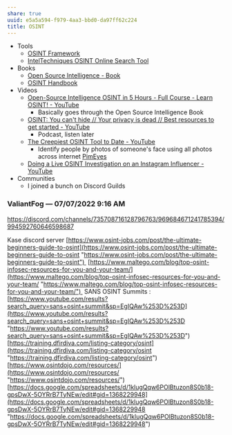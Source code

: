 ```yaml
---
share: true
uuid: e5a5a594-f979-4aa3-bbd0-da97ff62c224
title: OSINT
---
```

* Tools
	* [OSINT Framework](https://osintframework.com/)
	* [IntelTechniques OSINT Online Search Tool](https://inteltechniques.com/tools/index.html)
* Books
	* [Open Source Intelligence - Book](../186d92ba-1238-4523-8dfb-6520f90b88cf)
	* [OSINT Handbook](../23c1443f-cccc-4393-9ed5-69bc41b93c90)
* Videos
	* [Open-Source Intelligence OSINT in 5 Hours - Full Course - Learn OSINT! - YouTube](https://www.youtube.com/watch?v=qwA6MmbeGNo)
		* Basically goes through the Open Source Intelligence Book
	* [OSINT: You can't hide // Your privacy is dead // Best resources to get started - YouTube](https://www.youtube.com/watch?v=ImWJgDQ-_ek)
		* Podcast, listen later
	* [The Creepiest OSINT Tool to Date - YouTube](https://www.youtube.com/watch?v=uBynB50liTw)
		* Identify people by photos of someone's face using all photos across internet [PimEyes](https://pimeyes.com/en)
	* [Doing a Live OSINT Investigation on an Instagram Influencer - YouTube](https://www.youtube.com/watch?v=KTVHRdSFBJU)
* Communities
	* I joined a bunch on Discord Guilds

### ValiantFog _—_ 07/07/2022 9:16 AM
https://discord.com/channels/735708716128796763/969684671241785394/994592760646598687

Kase discord server
[https://www.osint-jobs.com/post/the-ultimate-beginners-guide-to-osint](https://www.osint-jobs.com/post/the-ultimate-beginners-guide-to-osint "https://www.osint-jobs.com/post/the-ultimate-beginners-guide-to-osint")  [https://www.maltego.com/blog/top-osint-infosec-resources-for-you-and-your-team/](https://www.maltego.com/blog/top-osint-infosec-resources-for-you-and-your-team/ "https://www.maltego.com/blog/top-osint-infosec-resources-for-you-and-your-team/")  SANS OSINT Summits : [https://www.youtube.com/results?search_query=sans+osint+summit&sp=EgIQAw%253D%253D](https://www.youtube.com/results?search_query=sans+osint+summit&sp=EgIQAw%253D%253D "https://www.youtube.com/results?search_query=sans+osint+summit&sp=EgIQAw%253D%253D") [https://training.dfirdiva.com/listing-category/osint](https://training.dfirdiva.com/listing-category/osint "https://training.dfirdiva.com/listing-category/osint") [https://www.osintdojo.com/resources/](https://www.osintdojo.com/resources/ "https://www.osintdojo.com/resources/") [https://docs.google.com/spreadsheets/d/1klugQqw6POlBtuzon8S0b18-gpsDwX-5OYRrB7TyNEw/edit#gid=1368229948](https://docs.google.com/spreadsheets/d/1klugQqw6POlBtuzon8S0b18-gpsDwX-5OYRrB7TyNEw/edit#gid=1368229948 "https://docs.google.com/spreadsheets/d/1klugQqw6POlBtuzon8S0b18-gpsDwX-5OYRrB7TyNEw/edit#gid=1368229948")
